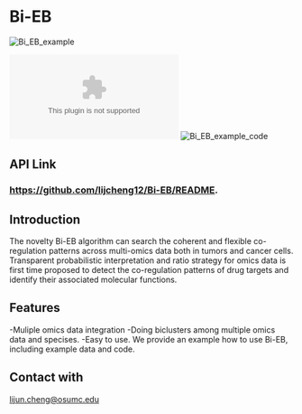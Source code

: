 # Bi-EB
![Bi_EB_example](https://user-images.githubusercontent.com/53017373/126046429-469fb8d6-1504-42d8-8dc9-fd3451db268c.png)

![Bi_EB_example_data](https://github.com/lijcheng12/Bi-EB/blob/main/Example%20data%20for%20Bi-EB.xlsx)
![Bi_EB_example_code](https://github.com/lijcheng12/Bi-EB/blob/main/Bi-EB_Example.R)


## API Link
### https://github.com/lijcheng12/Bi-EB/README.

## Introduction
The novelty Bi-EB algorithm can search the coherent and flexible co-regulation patterns across multi-omics data both in tumors and cancer cells. Transparent probabilistic interpretation and ratio strategy for omics data is first time proposed to detect the co-regulation patterns of drug targets and identify their associated molecular functions. 

## Features
-Muliple omics data integration
-Doing biclusters among multiple omics data and specises.
-Easy to use. We provide an example how to use Bi-EB, including example data and code.

## Contact with

lijun.cheng@osumc.edu
